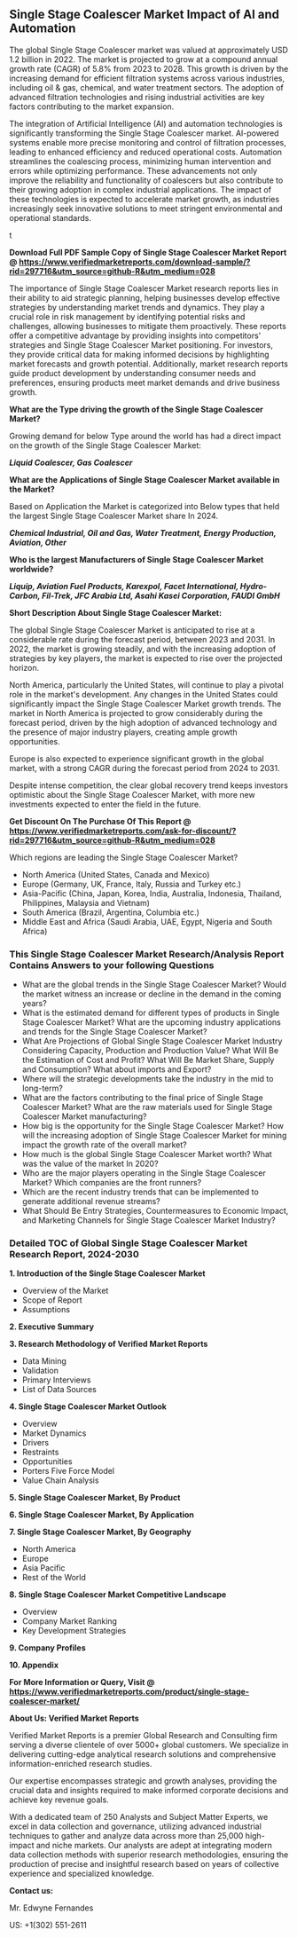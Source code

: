 <h2>Single Stage Coalescer Market Impact of AI and Automation</h2><p>The global Single Stage Coalescer market was valued at approximately USD 1.2 billion in 2022. The market is projected to grow at a compound annual growth rate (CAGR) of 5.8% from 2023 to 2028. This growth is driven by the increasing demand for efficient filtration systems across various industries, including oil & gas, chemical, and water treatment sectors. The adoption of advanced filtration technologies and rising industrial activities are key factors contributing to the market expansion.</p><p>The integration of Artificial Intelligence (AI) and automation technologies is significantly transforming the Single Stage Coalescer market. AI-powered systems enable more precise monitoring and control of filtration processes, leading to enhanced efficiency and reduced operational costs. Automation streamlines the coalescing process, minimizing human intervention and errors while optimizing performance. These advancements not only improve the reliability and functionality of coalescers but also contribute to their growing adoption in complex industrial applications. The impact of these technologies is expected to accelerate market growth, as industries increasingly seek innovative solutions to meet stringent environmental and operational standards.</p>t</p><p id="" class=""><strong>Download Full PDF Sample Copy of Single Stage Coalescer Market Report @ <a href="https://www.verifiedmarketreports.com/download-sample/?rid=297716&utm_source=github-R&utm_medium=028" target="_blank">https://www.verifiedmarketreports.com/download-sample/?rid=297716&utm_source=github-R&utm_medium=028</a></strong></p><p>The importance of&nbsp;Single Stage Coalescer Market research reports lies in their ability to aid strategic planning, helping businesses develop effective strategies by understanding market trends and dynamics. They play a crucial role in risk management by identifying potential risks and challenges, allowing businesses to mitigate them proactively. These reports offer a competitive advantage by providing insights into competitors' strategies and Single Stage Coalescer Market positioning. For investors, they provide critical data for making informed decisions by highlighting market forecasts and growth potential. Additionally, market research reports guide product development by understanding consumer needs and preferences, ensuring products meet market demands and drive business growth.</p><p><strong>What are the&nbsp;Type driving the growth of the Single Stage Coalescer Market?</strong></p><p id="" class="">Growing demand for below Type around the world has had a direct impact on the growth of the Single Stage Coalescer Market:</p><em><strong>Liquid Coalescer, Gas Coalescer</strong></em></p><strong>What are the&nbsp;Applications&nbsp;of Single Stage Coalescer Market available in the Market?</strong></p><p id="" class="">Based on Application the Market is categorized into Below types that held the largest Single Stage Coalescer Market share In 2024.</p><em><strong>Chemical Industrial, Oil and Gas, Water Treatment, Energy Production, Aviation, Other</strong></em></p><strong>Who is the largest Manufacturers of Single Stage Coalescer Market worldwide?</strong></p><p><em><strong>Liquip, Aviation Fuel Products, Karexpol, Facet International, Hydro-Carbon, Fil-Trek, JFC Arabia Ltd, Asahi Kasei Corporation, FAUDI GmbH</strong></em></p><p id="" class=""><strong>Short Description About Single Stage Coalescer Market:</strong></p><p>The global Single Stage Coalescer Market is anticipated to rise at a considerable rate during the forecast period, between 2023 and 2031. In 2022, the market is growing steadily, and with the increasing adoption of strategies by key players, the market is expected to rise over the projected horizon.</p><p>North America, particularly the United States, will continue to play a pivotal role in the market's development. Any changes in the United States could significantly impact the Single Stage Coalescer Market growth trends. The market in North America is projected to grow considerably during the forecast period, driven by the high adoption of advanced technology and the presence of major industry players, creating ample growth opportunities.</p><p>Europe is also expected to experience significant growth in the global market, with a strong CAGR during the forecast period from 2024 to 2031.</p><p>Despite intense competition, the clear global recovery trend keeps investors optimistic about the Single Stage Coalescer Market, with more new investments expected to enter the field in the future.</p><p id="" class=""><strong>Get Discount On The Purchase Of This Report @ <a href="https://www.verifiedmarketreports.com/ask-for-discount/?rid=297716&utm_source=github-R&utm_medium=028" target="_blank">https://www.verifiedmarketreports.com/ask-for-discount/?rid=297716&utm_source=github-R&utm_medium=028</a></strong></p>Which regions are leading the Single Stage Coalescer Market?</p><ul><li>North America (United States, Canada and Mexico)</li><li>Europe (Germany, UK, France, Italy, Russia and Turkey etc.)</li><li>Asia-Pacific (China, Japan, Korea, India, Australia, Indonesia, Thailand, Philippines, Malaysia and Vietnam)</li><li>South America (Brazil, Argentina, Columbia etc.)</li><li>Middle East and Africa (Saudi Arabia, UAE, Egypt, Nigeria and South Africa)</li></ul><h3 id="" class="">This Single Stage Coalescer Market Research/Analysis Report Contains Answers to your following Questions</h3><ul><li>What are the global trends in the Single Stage Coalescer Market? Would the market witness an increase or decline in the demand in the coming years?</li><li>What is the estimated demand for different types of products in Single Stage Coalescer Market? What are the upcoming industry applications and trends for the Single Stage Coalescer Market?</li><li>What Are Projections of Global Single Stage Coalescer Market Industry Considering Capacity, Production and Production Value? What Will Be the Estimation of Cost and Profit? What Will Be Market Share, Supply and Consumption? What about imports and Export?</li><li>Where will the strategic developments take the industry in the mid to long-term?</li><li>What are the factors contributing to the final price of Single Stage Coalescer Market? What are the raw materials used for Single Stage Coalescer Market manufacturing?</li><li>How big is the opportunity for the Single Stage Coalescer Market? How will the increasing adoption of Single Stage Coalescer Market for mining impact the growth rate of the overall market?</li><li>How much is the global Single Stage Coalescer Market worth? What was the value of the market In 2020?</li><li>Who are the major players operating in the Single Stage Coalescer Market? Which companies are the front runners?</li><li>Which are the recent industry trends that can be implemented to generate additional revenue streams?</li><li>What Should Be Entry Strategies, Countermeasures to Economic Impact, and Marketing Channels for Single Stage Coalescer Market Industry?</li></ul><h3 id="" class="">Detailed TOC of Global Single Stage Coalescer Market Research Report, 2024-2030</h3><p id="" class=""><strong>1. Introduction of the Single Stage Coalescer Market</strong></p><ul><li>Overview of the Market</li><li>Scope of Report</li><li>Assumptions</li></ul><p id="" class=""><strong>2. Executive Summary</strong></p><p id="" class=""><strong>3. Research Methodology of Verified Market Reports</strong></p><ul><li>Data Mining</li><li>Validation</li><li>Primary Interviews</li><li>List of Data Sources</li></ul><p id="" class=""><strong>4. Single Stage Coalescer Market Outlook</strong></p><ul><li>Overview</li><li>Market Dynamics</li><li>Drivers</li><li>Restraints</li><li>Opportunities</li><li>Porters Five Force Model</li><li>Value Chain Analysis</li></ul><p id="" class=""><strong>5. Single Stage Coalescer Market, By Product</strong></p><p id="" class=""><strong>6. Single Stage Coalescer Market, By Application</strong></p><p id="" class=""><strong>7. Single Stage Coalescer Market, By Geography</strong></p><ul><li>North America</li><li>Europe</li><li>Asia Pacific</li><li>Rest of the World</li></ul><p id="" class=""><strong>8. Single Stage Coalescer Market Competitive Landscape</strong></p><ul><li>Overview</li><li>Company Market Ranking</li><li>Key Development Strategies</li></ul><p id="" class=""><strong>9. Company Profiles</strong></p><p id="" class=""><strong>10. Appendix</strong></p><p id="" class=""><strong>For More Information or Query, Visit @ <a href="https://www.verifiedmarketreports.com/product/single-stage-coalescer-market/" target="_blank">https://www.verifiedmarketreports.com/product/single-stage-coalescer-market/</a></strong></p><p id="" class=""><strong>About Us: Verified Market Reports</strong></p><p id="" class="">Verified Market Reports is a premier Global Research and Consulting firm serving a diverse clientele of over 5000+ global customers. We specialize in delivering cutting-edge analytical research solutions and comprehensive information-enriched research studies.</p><p id="" class="">Our expertise encompasses strategic and growth analyses, providing the crucial data and insights required to make informed corporate decisions and achieve key revenue goals.</p><p id="" class="">With a dedicated team of 250 Analysts and Subject Matter Experts, we excel in data collection and governance, utilizing advanced industrial techniques to gather and analyze data across more than 25,000 high-impact and niche markets. Our analysts are adept at integrating modern data collection methods with superior research methodologies, ensuring the production of precise and insightful research based on years of collective experience and specialized knowledge.</p><p id="" class=""><strong>Contact us:</strong></p><p id="" class="">Mr. Edwyne Fernandes</p><p id="" class="">US: +1(302) 551-2611</p>